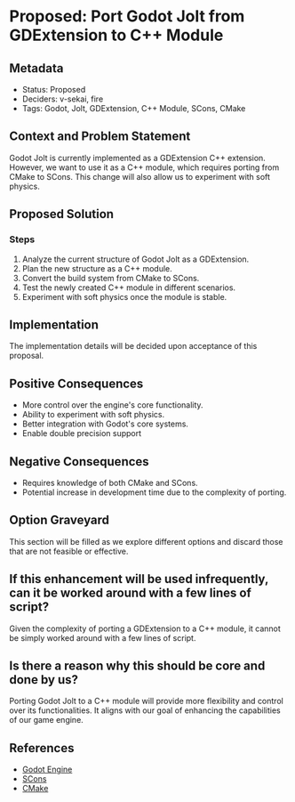 # Proposed: Port Godot Jolt from GDExtension to C++ Module

## Metadata

*   Status: Proposed
*   Deciders: v-sekai, fire
*   Tags: Godot, Jolt, GDExtension, C++ Module, SCons, CMake

## Context and Problem Statement

Godot Jolt is currently implemented as a GDExtension C++ extension. However, we want to use it as a C++ module, which requires porting from CMake to SCons. This change will also allow us to experiment with soft physics.

## Proposed Solution

### Steps

1.  Analyze the current structure of Godot Jolt as a GDExtension.
2.  Plan the new structure as a C++ module.
3.  Convert the build system from CMake to SCons.
4.  Test the newly created C++ module in different scenarios.
5.  Experiment with soft physics once the module is stable.

## Implementation

The implementation details will be decided upon acceptance of this proposal.

## Positive Consequences

*   More control over the engine's core functionality.
*   Ability to experiment with soft physics.
*   Better integration with Godot's core systems.
*   Enable double precision support

## Negative Consequences

*   Requires knowledge of both CMake and SCons.
*   Potential increase in development time due to the complexity of porting.

## Option Graveyard

This section will be filled as we explore different options and discard those that are not feasible or effective.

## If this enhancement will be used infrequently, can it be worked around with a few lines of script?

Given the complexity of porting a GDExtension to a C++ module, it cannot be simply worked around with a few lines of script.

## Is there a reason why this should be core and done by us?

Porting Godot Jolt to a C++ module will provide more flexibility and control over its functionalities. It aligns with our goal of enhancing the capabilities of our game engine.

## References

*   [Godot Engine](https://godotengine.org/)
*   [SCons](https://scons.org/)
*   [CMake](https://cmake.org/)

